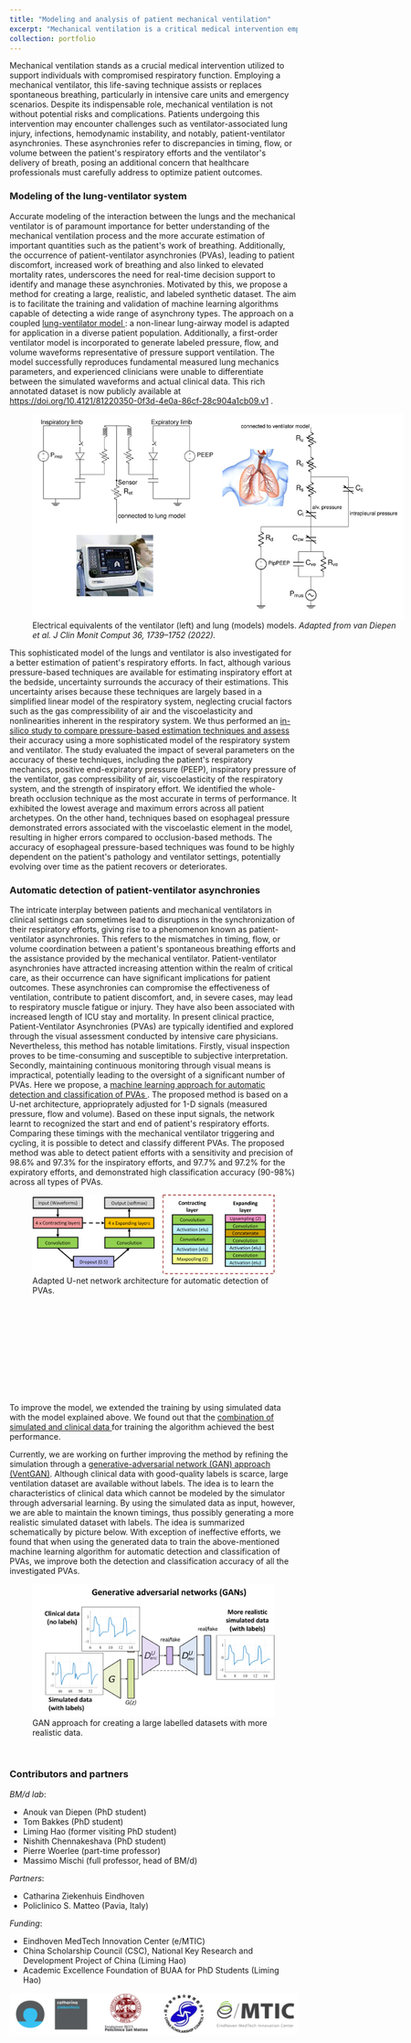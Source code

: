 ```yaml
---
title: "Modeling and analysis of patient mechanical ventilation"
excerpt: "Mechanical ventilation is a critical medical intervention employed to support patients with compromised respiratory function. While mechanical ventilation is essential in various clinical settings, including intensive care units and emergency situations, it is not without potential risks and complications. This line of focuses modeling and analysis of mechanical ventilation for better assessment of patient's efforts with the aim of reducing potential risks.<br/><img src='/images/MV-cover.png' width='400px'>"
collection: portfolio
---
```


Mechanical ventilation stands as a crucial medical intervention utilized to support individuals with compromised respiratory function. Employing a mechanical ventilator, this life-saving technique assists or replaces spontaneous breathing, particularly in intensive care units and emergency scenarios. Despite its indispensable role, mechanical ventilation is not without potential risks and complications. Patients undergoing this intervention may encounter challenges such as ventilator-associated lung injury, infections, hemodynamic instability, and notably, patient-ventilator asynchronies. These asynchronies refer to discrepancies in timing, flow, or volume between the patient's respiratory efforts and the ventilator's delivery of breath, posing an additional concern that healthcare professionals must carefully address to optimize patient outcomes.

### Modeling of the lung-ventilator system
Accurate modeling of the interaction between the lungs and the mechanical ventilator is of paramount importance for better understanding of the mechanical ventilation process and the more accurate estimation of important quantities such as the patient's work of breathing. Additionally, the occurrence of patient-ventilator asynchronies (PVAs), leading to patient discomfort, increased work of breathing and also linked to elevated mortality rates, underscores the need for real-time decision support to identify and manage these asynchronies. 
Motivated by this, we propose a method for creating a large, realistic, and labeled synthetic dataset. The aim is to facilitate the training and validation of machine learning algorithms capable of detecting a wide range of asynchrony types. The approach on a coupled  <a href="https://link.springer.com/article/10.1007/s10877-022-00822-4" target="_blank"> lung-ventilator model </a>: a non-linear lung-airway model is adapted for application in a diverse patient population. Additionally, a first-order ventilator model is incorporated to generate labeled pressure, flow, and volume waveforms representative of pressure support ventilation. The model successfully reproduces fundamental measured lung mechanics parameters, and experienced clinicians were unable to differentiate between the simulated waveforms and actual clinical data. This rich annotated dataset is now publicly available at <a href="https://doi.org/10.4121/81220350-0f3d-4e0a-86cf-28c904a1cb09.v1" target="_blank">https://doi.org/10.4121/81220350-0f3d-4e0a-86cf-28c904a1cb09.v1 </a>.

<figure style="width:650px; ">
  <img src='/images/lung_ventilator_model.png' alt="Electrical equaivalents for lungs and ventilator" >
  <figcaption> Electrical equivalents of the ventilator (left) and lung (models) models. <i>Adapted from van Diepen et al. J Clin Monit Comput 36, 1739–1752 (2022).</i></figcaption>
</figure>

This sophisticated model of the lungs and ventilator is also investigated for a better estimation of patient's respiratory efforts. In fact, although various pressure-based techniques are available for estimating inspiratory effort at the bedside, uncertainty surrounds the accuracy of their estimations. This uncertainty arises because these techniques are largely based in a simplified linear model of the respiratory system, neglecting crucial factors such as the gas compressibility of air and the viscoelasticity and nonlinearities inherent in the respiratory system.
We thus performed an  <a href="https://www.cell.com/heliyon/pdf/S2405-8440(23)00817-4.pdf" target="_blank"> in-silico study to compare pressure-based estimation techniques and assess </a> their accuracy using a more sophisticated model of the respiratory system and ventilator. The study evaluated the impact of several parameters on the accuracy of these techniques, including the patient's respiratory mechanics, positive end-expiratory pressure (PEEP), inspiratory pressure of the ventilator, gas compressibility of air, viscoelasticity of the respiratory system, and the strength of inspiratory effort. We identified the whole-breath occlusion technique as the most accurate in terms of performance. It exhibited the lowest average and maximum errors across all patient archetypes. On the other hand, techniques based on esophageal pressure demonstrated errors associated with the viscoelastic element in the model, resulting in higher errors compared to occlusion-based methods. The accuracy of esophageal pressure-based techniques was found to be highly dependent on the patient's pathology and ventilator settings, potentially evolving over time as the patient recovers or deteriorates.

### Automatic detection of patient-ventilator asynchronies
The intricate interplay between patients and mechanical ventilators in clinical settings can sometimes lead to disruptions in the synchronization of their respiratory efforts, giving rise to a phenomenon known as patient-ventilator asynchronies. This refers to the mismatches in timing, flow, or volume coordination between a patient's spontaneous breathing efforts and the assistance provided by the mechanical ventilator. Patient-ventilator asynchronies have attracted increasing attention within the realm of critical care, as their occurrence can have significant implications for patient outcomes. These asynchronies can compromise the effectiveness of ventilation, contribute to patient discomfort, and, in severe cases, may lead to respiratory muscle fatigue or injury. They have also been associated with increased length of ICU stay and mortality. In present clinical practice, Patient-Ventilator Asynchronies (PVAs) are typically identified and explored through the visual assessment conducted by intensive care physicians. Nevertheless, this method has notable limitations. Firstly, visual inspection proves to be time-consuming and susceptible to subjective interpretation. Secondly, maintaining continuous monitoring through visual means is impractical, potentially leading to the oversight of a significant number of PVAs.
Here we propose, a <a href="https://ieeexplore.ieee.org/stamp/stamp.jsp?tp=&arnumber=9175796" target="_blank"> machine learning approach for automatic detection and classification of PVAs </a>. The proposed method is based on a U-net architecture, apprioprately adjusted for 1-D signals (measured pressure, flow and volume). Based on these input signals, the network learnt to recognized the start and end of patient's respiratory efforts. Comparing these timings with the mechanical ventilator triggering and cycling, it is possible to detect and classify different PVAs. The proposed method was able to detect patient efforts with a sensitivity and precision of 98.6% and 97.3% for the inspiratory efforts, and 97.7% and 97.2% for the expiratory efforts, and demonstrated high classification accuracy (90-98%) across all types of PVAs.

<figure style="height:350px; ">
  <img src='/images/unet_tom.png' alt="U-net architecture" >
  <figcaption> Adapted U-net network architecture for automatic detection of PVAs.</figcaption>
</figure>

To improve the model, we extended the training by using simulated data with the model explained above. We found out that the <a href="https://www.sciencedirect.com/science/article/pii/S0169260722007143" target="_blank"> combination of simulated and clinical data </a> for training the algorithm achieved the best performance.

Currently, we are working on further improving the method by refining the simulation through a <a href="https://www.sciencedirect.com/science/article/pii/S0169260722007143" target="_blank"> generative-adversarial network (GAN) approach (VentGAN)</a>. Although clinical data with good-quality labels is scarce, large ventilation dataset are available without labels. The idea is to learn the characteristics of clinical data which cannot be modeled by the simulator through adversarial learning. By using the simulated data as input, however, we are able to maintain the known timings, thus possibly generating a more realistic simulated dataset with labels. The idea is summarized schematically by picture below. With exception of ineffective efforts, we found that when using the generated data to train the above-mentioned machine learning algorithm for automatic detection and classification of PVAs, we improve both the detection and classification accuracy of all the investigated PVAs.

<figure style="height:300px; ">
  <img src='/images/gan_pva.png' alt="GAN approach" >
  <figcaption> GAN approach for creating a large labelled datasets with more realistic data.</figcaption>
</figure>


### Contributors and partners
*BM/d lab*:
* Anouk van Diepen (PhD student)
* Tom Bakkes (PhD student)
* Liming Hao (former visiting PhD student)
* Nishith Chennakeshava (PhD student)
* Pierre Woerlee (part-time professor)
* Massimo Mischi (full professor, head of BM/d)

*Partners*:
* Catharina Ziekenhuis Eindhoven
* Policlinico S. Matteo (Pavia, Italy)

*Funding*:
* Eindhoven MedTech Innovation Center (e/MTIC)
*  China Scholarship Council (CSC), National Key Research and Development Project of China (Liming Hao)
* Academic Excellence Foundation of BUAA for PhD Students (Liming Hao)


![logos](/images/logo_cze_smatteo.png)



